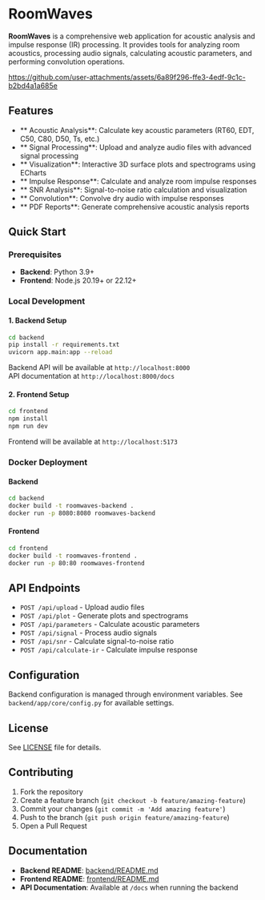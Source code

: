 # RoomWaves

**RoomWaves** is a comprehensive web application for acoustic analysis and impulse response (IR) processing. It provides tools for analyzing room acoustics, processing audio signals, calculating acoustic parameters, and performing convolution operations.


https://github.com/user-attachments/assets/6a89f296-ffe3-4edf-9c1c-b2bd4a1a685e


## Features

- ** Acoustic Analysis**: Calculate key acoustic parameters (RT60, EDT, C50, C80, D50, Ts, etc.)
- ** Signal Processing**: Upload and analyze audio files with advanced signal processing
- ** Visualization**: Interactive 3D surface plots and spectrograms using ECharts
- ** Impulse Response**: Calculate and analyze room impulse responses
- ** SNR Analysis**: Signal-to-noise ratio calculation and visualization
- ** Convolution**: Convolve dry audio with impulse responses
- ** PDF Reports**: Generate comprehensive acoustic analysis reports

## Quick Start

### Prerequisites

- **Backend**: Python 3.9+
- **Frontend**: Node.js 20.19+ or 22.12+

### Local Development

#### 1. Backend Setup

```bash
cd backend
pip install -r requirements.txt
uvicorn app.main:app --reload
```

Backend API will be available at `http://localhost:8000`  
API documentation at `http://localhost:8000/docs`

#### 2. Frontend Setup

```bash
cd frontend
npm install
npm run dev
```

Frontend will be available at `http://localhost:5173`

### Docker Deployment

#### Backend
```bash
cd backend
docker build -t roomwaves-backend .
docker run -p 8080:8080 roomwaves-backend
```

#### Frontend
```bash
cd frontend
docker build -t roomwaves-frontend .
docker run -p 80:80 roomwaves-frontend
```

## API Endpoints

- `POST /api/upload` - Upload audio files
- `POST /api/plot` - Generate plots and spectrograms
- `POST /api/parameters` - Calculate acoustic parameters
- `POST /api/signal` - Process audio signals
- `POST /api/snr` - Calculate signal-to-noise ratio
- `POST /api/calculate-ir` - Calculate impulse response

## Configuration

Backend configuration is managed through environment variables. See `backend/app/core/config.py` for available settings.

## License

See [LICENSE](LICENSE) file for details.

## Contributing

1. Fork the repository
2. Create a feature branch (`git checkout -b feature/amazing-feature`)
3. Commit your changes (`git commit -m 'Add amazing feature'`)
4. Push to the branch (`git push origin feature/amazing-feature`)
5. Open a Pull Request

## Documentation

- **Backend README**: [backend/README.md](backend/README.md)
- **Frontend README**: [frontend/README.md](frontend/README.md)
- **API Documentation**: Available at `/docs` when running the backend
